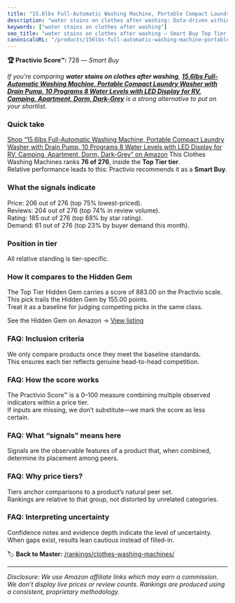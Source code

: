 ```yaml
---
title: "15.6lbs Full-Automatic Washing Machine, Portable Compact Laundry Washer with Drain Pump, 10 Programs 8 Water Levels with LED Display for RV, Camping, Apartment, Dorm, Dark-Grey"
description: "water stains on clothes after washing: Data-driven within Top Tier ranking using the Practivio Score™. Positioned by quality, value, demand, findability, momen…"
keywords: ["water stains on clothes after washing"]
seo_title: "water stains on clothes after washing — Smart Buy Top Tier (2025)"
canonicalURL: "/products/156lbs-full-automatic-washing-machine-portable-compact-laundry-washer-with-drain-pump-10-programs-8-water-levels-with-led-display-for-rv-camping-apartment-dorm-dark-grey-B0DHXLFXG3/"
---
```


**🏆 Practivio Score™:** 728 — _Smart Buy_


*If you're comparing **water stains on clothes after washing**, **[15.6lbs Full-Automatic Washing Machine, Portable Compact Laundry Washer with Drain Pump, 10 Programs 8 Water Levels with LED Display for RV, Camping, Apartment, Dorm, Dark-Grey](https://www.amazon.com/dp/B0DHXLFXG3?tag=practivio-20)** is a strong alternative to put on your shortlist.*
### Quick take
[Shop “15.6lbs Full-Automatic Washing Machine, Portable Compact Laundry Washer with Drain Pump, 10 Programs 8 Water Levels with LED Display for RV, Camping, Apartment, Dorm, Dark-Grey” on Amazon](https://www.amazon.com/dp/B0DHXLFXG3?tag=practivio-20)
This Clothes Washing Machines ranks **76 of 276**, inside the **Top Tier tier**.  
Relative performance leads to this: Practivio recommends it as a **Smart Buy**.

### What the signals indicate
Price: 206 out of 276 (top 75% lowest-priced).  
Reviews: 204 out of 276 (top 74% in review volume).  
Rating: 185 out of 276 (top 68% by star rating).  
Demand: 61 out of 276 (top 23% by buyer demand this month).

### Position in tier
All relative standing is tier-specific.

### How it compares to the Hidden Gem
The Top Tier Hidden Gem carries a score of 883.00 on the Practivio scale.  
This pick trails the Hidden Gem by 155.00 points.  
Treat it as a baseline for judging competing picks in the same class.  

See the Hidden Gem on Amazon → [View listing](https://www.amazon.com/dp/B089YSKJY6?tag=practivio-20)

### FAQ: Inclusion criteria
We only compare products once they meet the baseline standards.  
This ensures each tier reflects genuine head-to-head competition.

### FAQ: How the score works
The Practivio Score™ is a 0–100 measure combining multiple observed indicators within a price tier.  
If inputs are missing, we don’t substitute—we mark the score as less certain.

### FAQ: What “signals” means here
Signals are the observable features of a product that, when combined, determine its placement among peers.

### FAQ: Why price tiers?
Tiers anchor comparisons to a product’s natural peer set.  
Rankings are relative to that group, not distorted by unrelated categories.

### FAQ: Interpreting uncertainty
Confidence notes and evidence depth indicate the level of uncertainty.  
When gaps exist, results lean cautious instead of filled-in.


🏷️ **Back to Master:** [/rankings/clothes-washing-machines/](/rankings/clothes-washing-machines/)

---
_Disclosure: We use Amazon affiliate links which may earn a commission. We don’t display live prices or review counts. Rankings are produced using a consistent, proprietary methodology._
